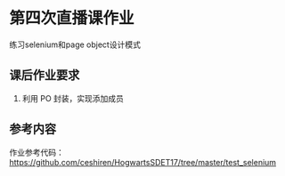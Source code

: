 # 第四次直播课作业

练习selenium和page object设计模式


## 课后作业要求

1. 利用 PO 封装，实现添加成员


## 参考内容
作业参考代码：https://github.com/ceshiren/HogwartsSDET17/tree/master/test_selenium



